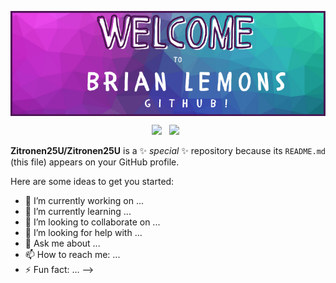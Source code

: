 <img align=center src=/img/header.png></img>

<p align="center">
<a href="https://www.linkedin.com/in/brian-lemons25/" target="_blank" rel="noopener noreferrer"><img height="38" src="./images/linkedin.png"></a>&nbsp;&nbsp;
<a href="mailto:brian.m.lemons@outlook.com" target="_blank" rel="noopener noreferrer"><img height="35" src="./images/gmail.png"></a>&nbsp;&nbsp;
</p>


**Zitronen25U/Zitronen25U** is a ✨ _special_ ✨ repository because its `README.md` (this file) appears on your GitHub profile.

Here are some ideas to get you started:

- 🔭 I’m currently working on ...
- 🌱 I’m currently learning ...
- 👯 I’m looking to collaborate on ...
- 🤔 I’m looking for help with ...
- 💬 Ask me about ...
- 📫 How to reach me: ...
- ⚡ Fun fact: ...
-->
